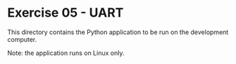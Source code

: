 # Exercise 05 - UART

This directory contains the Python application to be run on the development computer.

Note: the application runs on Linux only.